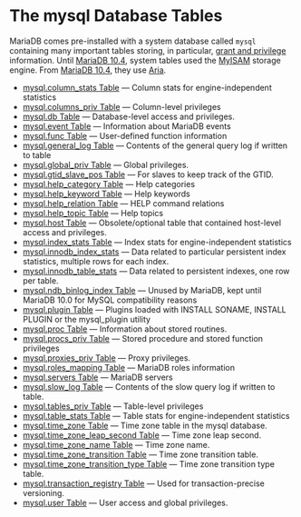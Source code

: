 # The mysql Database Tables

MariaDB comes pre-installed with a system database called `mysql` containing many important tables storing, in particular, [grant and privilege](/sql-statements-structure/sql-statements/account-management-sql-commands/grant/) information. Until [MariaDB 10.4](/kb/en/what-is-mariadb-104/), system tables used the [MyISAM](/kb/en/myisam/) storage engine. From [MariaDB 10.4](/kb/en/what-is-mariadb-104/), they use [Aria](/columns-storage-engines-and-plugins/storage-engines/aria/).

- [mysql.column_stats Table](/kb/en/library/documentation/sql-statements-structure/sql-statements/administrative-sql-statements/system-tables/the-mysql-database-tables/mysqlcolumn_stats-table/) — Column stats for engine-independent statistics
- [mysql.columns_priv Table](/kb/en/library/documentation/sql-statements-structure/sql-statements/administrative-sql-statements/system-tables/the-mysql-database-tables/mysqlcolumns_priv-table/) — Column-level privileges
- [mysql.db Table](/kb/en/library/documentation/sql-statements-structure/sql-statements/administrative-sql-statements/system-tables/the-mysql-database-tables/mysqldb-table/) — Database-level access and privileges.
- [mysql.event Table](/sql-statements-structure/sql-statements/administrative-sql-statements/system-tables/the-mysql-database-tables/mysqlevent-table/) — Information about MariaDB events
- [mysql.func Table](/sql-statements-structure/sql-statements/administrative-sql-statements/system-tables/the-mysql-database-tables/mysqlfunc-table/) — User-defined function information
- [mysql.general_log Table](/kb/en/library/documentation/sql-statements-structure/sql-statements/administrative-sql-statements/system-tables/the-mysql-database-tables/mysqlgeneral_log-table/) — Contents of the general query log if written to table
- [mysql.global_priv Table](/kb/en/library/documentation/sql-statements-structure/sql-statements/administrative-sql-statements/system-tables/the-mysql-database-tables/mysqlglobal_priv-table/) — Global privileges.
- [mysql.gtid_slave_pos Table](/kb/en/library/documentation/sql-statements-structure/sql-statements/administrative-sql-statements/system-tables/the-mysql-database-tables/mysqlgtid_slave_pos-table/) — For slaves to keep track of the GTID.
- [mysql.help_category Table](/kb/en/library/documentation/sql-statements-structure/sql-statements/administrative-sql-statements/system-tables/the-mysql-database-tables/mysqlhelp_category-table/) — Help categories
- [mysql.help_keyword Table](/kb/en/library/documentation/sql-statements-structure/sql-statements/administrative-sql-statements/system-tables/the-mysql-database-tables/mysqlhelp_keyword-table/) — Help keywords
- [mysql.help_relation Table](/kb/en/library/documentation/sql-statements-structure/sql-statements/administrative-sql-statements/system-tables/the-mysql-database-tables/mysqlhelp_relation-table/) — HELP command relations
- [mysql.help_topic Table](/kb/en/library/documentation/sql-statements-structure/sql-statements/administrative-sql-statements/system-tables/the-mysql-database-tables/mysqlhelp_topic-table/) — Help topics
- [mysql.host Table](/kb/en/library/documentation/sql-statements-structure/sql-statements/administrative-sql-statements/system-tables/the-mysql-database-tables/mysqlhost-table/) — Obsolete/optional table that contained host-level access and privileges.
- [mysql.index_stats Table](/kb/en/library/documentation/sql-statements-structure/sql-statements/administrative-sql-statements/system-tables/the-mysql-database-tables/mysqlindex_stats-table/) — Index stats for engine-independent statistics
- [mysql.innodb_index_stats](/kb/en/library/documentation/sql-statements-structure/sql-statements/administrative-sql-statements/system-tables/the-mysql-database-tables/mysqlinnodb_index_stats/) — Data related to particular persistent index statistics, multiple rows for each index.
- [mysql.innodb_table_stats](/kb/en/library/documentation/sql-statements-structure/sql-statements/administrative-sql-statements/system-tables/the-mysql-database-tables/mysqlinnodb_table_stats/) — Data related to persistent indexes, one row per table.
- [mysql.ndb_binlog_index Table](/kb/en/library/documentation/sql-statements-structure/sql-statements/administrative-sql-statements/system-tables/the-mysql-database-tables/mysqlndb_binlog_index-table/) — Unused by MariaDB, kept until MariaDB 10.0 for MySQL compatibility reasons
- [mysql.plugin Table](/kb/en/library/documentation/sql-statements-structure/sql-statements/administrative-sql-statements/system-tables/the-mysql-database-tables/mysqlplugin-table/) — Plugins loaded with INSTALL SONAME, INSTALL PLUGIN or the mysql_plugin utility
- [mysql.proc Table](/kb/en/library/documentation/sql-statements-structure/sql-statements/administrative-sql-statements/system-tables/the-mysql-database-tables/mysqlproc-table/) — Information about stored routines.
- [mysql.procs_priv Table](/kb/en/library/documentation/sql-statements-structure/sql-statements/administrative-sql-statements/system-tables/the-mysql-database-tables/mysqlprocs_priv-table/) — Stored procedure and stored function privileges
- [mysql.proxies_priv Table](/kb/en/library/documentation/sql-statements-structure/sql-statements/administrative-sql-statements/system-tables/the-mysql-database-tables/mysqlproxies_priv-table/) — Proxy privileges.
- [mysql.roles_mapping Table](/sql-statements-structure/sql-statements/administrative-sql-statements/system-tables/the-mysql-database-tables/mysqlroles_mapping-table/) — MariaDB roles information
- [mysql.servers Table](/kb/en/library/documentation/sql-statements-structure/sql-statements/administrative-sql-statements/system-tables/the-mysql-database-tables/mysqlservers-table/) — MariaDB servers
- [mysql.slow_log Table](/sql-statements-structure/sql-statements/administrative-sql-statements/system-tables/the-mysql-database-tables/mysqlslow_log-table/) — Contents of the slow query log if written to table.
- [mysql.tables_priv Table](/kb/en/library/documentation/sql-statements-structure/sql-statements/administrative-sql-statements/system-tables/the-mysql-database-tables/mysqltables_priv-table/) — Table-level privileges
- [mysql.table_stats Table](/kb/en/library/documentation/sql-statements-structure/sql-statements/administrative-sql-statements/system-tables/the-mysql-database-tables/mysqltable_stats-table/) — Table stats for engine-independent statistics
- [mysql.time_zone Table](/kb/en/library/documentation/sql-statements-structure/sql-statements/administrative-sql-statements/system-tables/the-mysql-database-tables/mysqltime_zone-table/) — Time zone table in the mysql database.
- [mysql.time_zone_leap_second Table](/kb/en/library/documentation/sql-statements-structure/sql-statements/administrative-sql-statements/system-tables/the-mysql-database-tables/mysqltime_zone_leap_second-table/) — Time zone leap second.
- [mysql.time_zone_name Table](/kb/en/library/documentation/sql-statements-structure/sql-statements/administrative-sql-statements/system-tables/the-mysql-database-tables/mysqltime_zone_name-table/) — Time zone name.
- [mysql.time_zone_transition Table](/kb/en/library/documentation/sql-statements-structure/sql-statements/administrative-sql-statements/system-tables/the-mysql-database-tables/mysqltime_zone_transition-table/) — Time zone transition table.
- [mysql.time_zone_transition_type Table](/kb/en/library/documentation/sql-statements-structure/sql-statements/administrative-sql-statements/system-tables/the-mysql-database-tables/mysqltime_zone_transition_type-table/) — Time zone transition type table.
- [mysql.transaction_registry Table](/kb/en/library/documentation/sql-statements-structure/sql-statements/administrative-sql-statements/system-tables/the-mysql-database-tables/mysqltransaction_registry-table/) — Used for transaction-precise versioning.
- [mysql.user Table](/kb/en/library/documentation/sql-statements-structure/sql-statements/administrative-sql-statements/system-tables/the-mysql-database-tables/mysqluser-table/) — User access and global privileges.